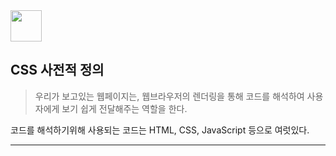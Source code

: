 <img src="https://velog.velcdn.com/images/jinyeong0448/post/d3b3ac0e-7deb-4bf3-bdda-ea2403a6782d/image.svg" width="50" height="50"/>

## CSS 사전적 정의
> 우리가 보고있는 웹페이지는, 웹브라우저의 렌더링을 통해 
코드를 해석하여 사용자에게 보기 쉽게 전달해주는 역할을 한다.

코드를 해석하기위해 사용되는 코드는 HTML, CSS, JavaScript 등으로 여럿있다.

---